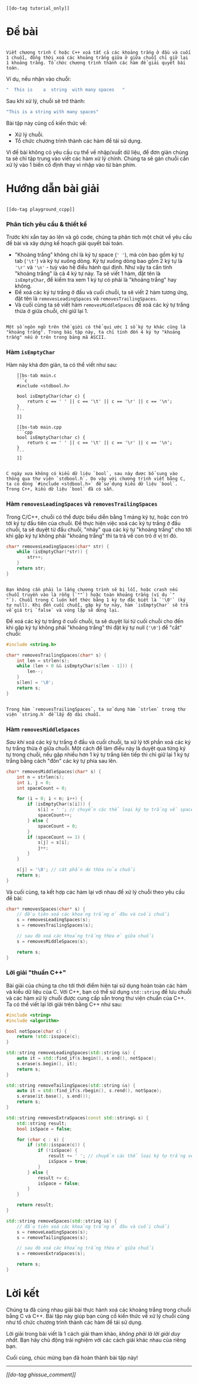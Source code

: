 ```bs-alert info

[[do-tag tutorial_only]]
```

# Đề bài

```bs-alert primary

Viết chương trình C hoặc C++ xoá tất cả các khoảng trắng ở đầu và cuối 1 chuỗi, đồng thời xoá các khoảng trắng giữa ở giữa chuỗi chỉ giữ lại 1 khoảng trắng. Tổ chức chương trình thành các hàm để giải quyết bài toán.
```

Ví dụ, nếu nhận vào chuỗi:

```cpp
"  This is    a  string  with many spaces   "
```

Sau khi xử lý, chuỗi sẽ trở thành:

```cpp
"This is a string with many spaces"
```

Bài tập này củng cố kiến thức về:
- Xử lý chuỗi.
- Tổ chức chương trình thành các hàm để tái sử dụng.

Vì đề bài không có yêu cầu cụ thể về nhập/xuất dữ liệu, để đơn giản chúng ta sẽ chỉ tập trung vào viết các hàm xử lý chính. Chúng ta sẽ gán chuỗi cần xử lý vào 1 biến cố định thay vì nhập vào từ bàn phím.

# Hướng dẫn bài giải

```bs-alert secondary

[[do-tag playground_ccpp]]
```

### Phân tích yêu cầu & thiết kế

Trước khi xắn tay áo lên và gõ code, chúng ta phân tích một chút về yêu cầu đề bài và xây dựng kế hoạch giải quyết bài toán.

- "Khoảng trắng" không chỉ là ký tự space (`' '`), mà còn bao gồm ký tự tab (`'\t'`) và ký tự xuống dòng. Ký tự xuống dòng bao gồm 2 ký tự là `'\r'` và `'\n'` - tuỳ vào hệ điều hành qui định. Như vậy ta cần tính "khoảng trắng" là cả 4 ký tự này. Ta sẽ viết 1 hàm, đặt tên là `isEmptyChar`, để kiểm tra xem 1 ký tự có phải là "khoảng trắng" hay không.
- Để xoá các ký tự trắng ở đầu và cuối chuỗi, ta sẽ viết 2 hàm tương ứng, đặt tên là `removesLeadingSpaces` và `removesTrailingSpaces`.
- Và cuối cùng ta sẽ viết hàm `removesMiddleSpaces` để xoá các ký tự trắng thừa ở giữa chuỗi, chỉ giữ lại 1.

```bs-alert secondary

Một số ngôn ngữ trên thế giới có thể qui ước 1 số ký tự khác cũng là "khoảng trắng". Trong bài tập này, ta chỉ tính đến 4 ký tự "khoảng trắng" nếu ở trên trong bảng mã ASCII.
```

### Hàm `isEmptyChar`

Hàm này khá đơn giản, ta có thể viết như sau:

```bs-tabs
    [[bs-tab main.c
    ```c
    #include <stdbool.h>

    bool isEmptyChar(char c) {
        return c == ' ' || c == '\t' || c == '\r' || c == '\n';
    }
    ```
    ]]

    [[bs-tab main.cpp
    ```cpp
    bool isEmptyChar(char c) {
        return c == ' ' || c == '\t' || c == '\r' || c == '\n';
    }
    ```
    ]]
```

```bs-alert secondary

C ngày xưa không có kiểu dữ liệu `bool`, sau này được bổ sung vào thông qua thư viện `stdbool.h`. Do vậy với chương trình viết bằng C, ta có dòng `#include <stdbool.h>` để sử dụng kiểu dữ liệu `bool`. Trong C++, kiểu dữ liệu `bool` đã có sẵn.
```

### Hàm `removesLeadingSpaces` và `removesTrailingSpaces`

Trong C/C++, chuỗi có thể được biểu diễn bằng 1 mảng ký tự, hoặc con trỏ tới ký tự đầu tiên của chuỗi. Để thực hiện việc xoá các ký tự trắng ở đầu chuỗi, ta sẽ duyệt từ đầu chuỗi, "nhảy" qua các ký tự "khoảng trắng" cho tới khi gặp ký tự không phải "khoảng trắng" thì ta trả về con trỏ ở vị trí đó.

```cpp
char* removesLeadingSpaces(char* str) {
    while (isEmptyChar(*str)) {
        str++;
    }
    return str;
}
```

```bs-alert secondary

Bạn không cần phải lo lắng chương trình sẽ bị lỗi, hoặc crash nếu chuỗi truyền vào là rỗng (`""`) hoặc toàn khoảng trắng (ví dụ `"     "`). Chuỗi trong C luôn kết thức bằng 1 ký tự đặc biệt là `'\0'` (ký tự null). Khi đến cuối chuỗi, gặp ký tự này, hàm `isEmptyChar` sẽ trả về giá trị `false` và vòng lặp sẽ dừng lại.
```

Để xoá các ký tự trắng ở cuối chuỗi, ta sẽ duyệt lùi từ cuối chuỗi cho đến khi gặp ký tự không phải "khoảng trắng" thì đặt ký tự null (`'\0'`) để "cắt" chuỗi:

```cpp
#include <string.h>

char* removesTrailingSpaces(char* s) {
    int len = strlen(s);
    while (len > 0 && isEmptyChar(s[len - 1])) {
        len--;
    }
    s[len] = '\0';
    return s;
}
```

```bs-alert secondary

Trong hàm `removesTrailingSpaces`, ta sử dụng hàm `strlen` trong thư viện `string.h` để lấy độ dài chuỗi.
```

### Hàm `removesMiddleSpaces`

_Sau khi_ xoá các ký tự trắng ở đầu và cuối chuỗi, ta xử lý tới phần xoá các ký tự trắng thừa ở giữa chuỗi. Một cách để làm điều này là duyệt qua từng ký tự trong chuỗi, nếu gặp nhiều hơn 1 ký tự trắng liên tiếp thì chỉ giữ lại 1 ký tự trắng bằng cách "đôn" các ký tự phía sau lên.

```cpp
char* removesMiddleSpaces(char* s) {
    int n = strlen(s);
    int i, j = 0;
    int spaceCount = 0;

    for (i = 0; i < n; i++) {
        if (isEmptyChar(s[i])) {
            s[i] = ' '; // chuyển các thể loại ký tự trắng về space
            spaceCount++;
        } else {
            spaceCount = 0;
        }
        if (spaceCount <= 1) {
            s[j] = s[i];
            j++;
        }
    }

    s[j] = '\0'; // cát phần dư thừa của chuỗi
    return s;
}
```

Và cuối cùng, ta kết hợp các hàm lại với nhau để xử lý chuỗi theo yêu cầu đề bài:

```cpp
char* removesSpaces(char* s) {
    // đầu tiên xoá các khoảng trắng ở đâu và cuối chuỗi
    s = removesLeadingSpaces(s);
    s = removesTrailingSpaces(s);

    // sau đó xoá các khoảng trắng thừa ở giữa chuỗi
    s = removesMiddleSpaces(s);

    return s;
}
```

### Lời giải "thuần C++"

Bài giải của chúng ta cho tới thời điểm hiện tại sử dụng hoàn toàn các hàm và kiểu dữ liệu của C. Với C++, bạn có thể sử dụng `std::string` để lưu chuỗi và các hàm xử lý chuỗi được cung cấp sẵn trong thư viện chuẩn của C++. Ta có thể viết lại lời giải trên bằng C++ như sau:

```cpp
#include <string>
#include <algorithm>

bool notSpace(char c) {
    return !std::isspace(c);
}

std::string removeLeadingSpaces(std::string &s) {
    auto it = std::find_if(s.begin(), s.end(), notSpace);
    s.erase(s.begin(), it);
    return s;
}

std::string removeTailingSpaces(std::string &s) {
    auto it = std::find_if(s.rbegin(), s.rend(), notSpace);
    s.erase(it.base(), s.end());
    return s;
}

std::string removesExtraSpaces(const std::string& s) {
    std::string result;
    bool isSpace = false;

    for (char c : s) {
        if (std::isspace(c)) {
            if (!isSpace) {
                result += ' '; // chuyển các thể loại ký tự trắng về space
                isSpace = true;
            }
        } else {
            result += c;
            isSpace = false;
        }
    }

    return result;
}

std::string removeSpaces(std::string &s) {
    // đầu tiên xoá các khoảng trắng ở đâu và cuối chuỗi
    s = removeLeadingSpaces(s);
    s = removeTailingSpaces(s);

    // sau đó xoá các khoảng trắng thừa ở giữa chuỗi
    s = removesExtraSpaces(s);

    return s;
}
```

# Lời kết

Chúng ta đã cùng nhau giải bài thực hành xoá các khoảng trắng trong chuỗi bằng C và C++. Bài tập này giúp bạn củng cố kiến thức về xử lý chuỗi cũng như tổ chức chương trình thành các hàm để tái sử dụng.

Lời giải trong bài viết là 1 cách giải tham khảo, _không phải là lời giải duy nhất_. Bạn hãy chủ động trải nghiệm với các cách giải khác nhau của riêng bạn.

Cuối cùng, chúc mừng bạn đã hoàn thành bài tập này!

<hr>

_[[do-tag ghissue_comment]]_
